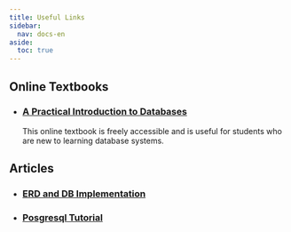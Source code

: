 ```yaml
---
title: Useful Links 
sidebar:
  nav: docs-en
aside:
  toc: true
---
```


## Online Textbooks

- ### [A Practical Introduction to Databases](https://runestone.academy/ns/books/published/practical_db/index.html)
    This online textbook is freely accessible and is useful for students who are new to learning database systems.

## Articles

- ### [ERD and DB Implementation](https://guides.visual-paradigm.com/erd-and-database-implementation-bridging-the-gap-between-concept-and-reality/)

- ### [Posgresql Tutorial](https://www.postgresqltutorial.com/postgresql-python/create-tables/)